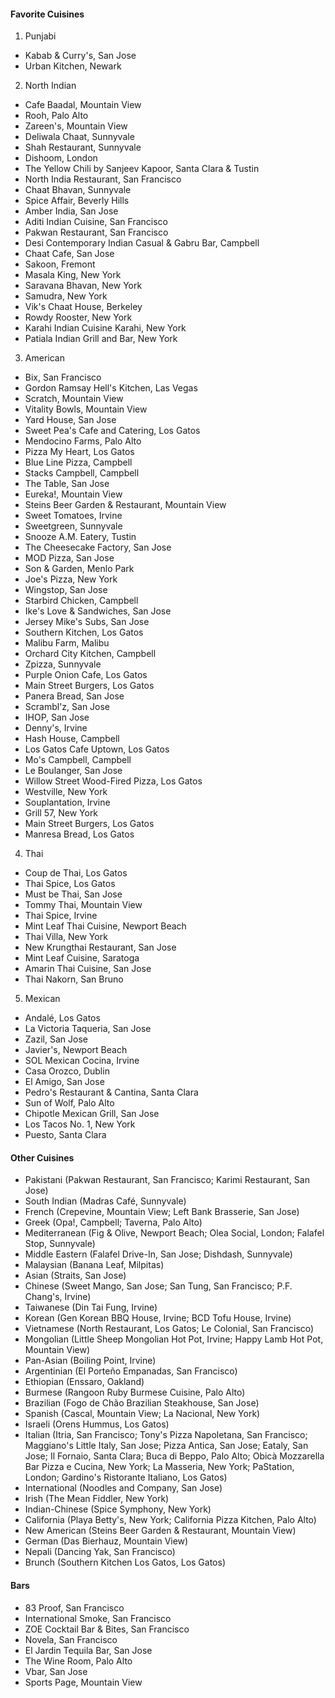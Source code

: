 #### Favorite Cuisines
1. Punjabi
* Kabab & Curry's, San Jose
* Urban Kitchen, Newark

2. North Indian
* Cafe Baadal, Mountain View
* Rooh, Palo Alto
* Zareen's, Mountain View
* Deliwala Chaat, Sunnyvale
* Shah Restaurant, Sunnyvale
* Dishoom, London
* The Yellow Chili by Sanjeev Kapoor, Santa Clara & Tustin
* North India Restaurant, San Francisco
* Chaat Bhavan, Sunnyvale
* Spice Affair, Beverly Hills
* Amber India, San Jose
* Aditi Indian Cuisine, San Francisco
* Pakwan Restaurant, San Francisco
* Desi Contemporary Indian Casual & Gabru Bar, Campbell
* Chaat Cafe, San Jose
* Sakoon, Fremont
* Masala King, New York
* Saravana Bhavan, New York
* Samudra, New York
* Vik's Chaat House, Berkeley
* Rowdy Rooster, New York
* Karahi Indian Cuisine Karahi, New York
* Patiala Indian Grill and Bar, New York

3. American
* Bix, San Francisco
* Gordon Ramsay Hell's Kitchen, Las Vegas
* Scratch, Mountain View
* Vitality Bowls, Mountain View
* Yard House, San Jose
* Sweet Pea's Cafe and Catering, Los Gatos
* Mendocino Farms, Palo Alto
* Pizza My Heart, Los Gatos
* Blue Line Pizza, Campbell
* Stacks Campbell, Campbell
* The Table, San Jose
* Eureka!, Mountain View
* Steins Beer Garden & Restaurant, Mountain View
* Sweet Tomatoes, Irvine
* Sweetgreen, Sunnyvale
* Snooze A.M. Eatery, Tustin
* The Cheesecake Factory, San Jose
* MOD Pizza, San Jose
* Son & Garden, Menlo Park
* Joe's Pizza, New York
* Wingstop, San Jose
* Starbird Chicken, Campbell
* Ike's Love & Sandwiches, San Jose
* Jersey Mike's Subs, San Jose
* Southern Kitchen, Los Gatos
* Malibu Farm, Malibu
* Orchard City Kitchen, Campbell
* Zpizza, Sunnyvale
* Purple Onion Cafe, Los Gatos
* Main Street Burgers, Los Gatos
* Panera Bread, San Jose
* Scrambl'z, San Jose
* IHOP, San Jose
* Denny's, Irvine
* Hash House, Campbell
* Los Gatos Cafe Uptown, Los Gatos
* Mo's Campbell, Campbell
* Le Boulanger, San Jose
* Willow Street Wood-Fired Pizza, Los Gatos
* Westville, New York
* Souplantation, Irvine
* Grill 57, New York
* Main Street Burgers, Los Gatos
* Manresa Bread, Los Gatos

4. Thai
* Coup de Thai, Los Gatos
* Thai Spice, Los Gatos
* Must be Thai, San Jose
* Tommy Thai, Mountain View
* Thai Spice, Irvine
* Mint Leaf Thai Cuisine, Newport Beach
* Thai Villa, New York
* New Krungthai Restaurant, San Jose
* Mint Leaf Cuisine, Saratoga
* Amarin Thai Cuisine, San Jose
* Thai Nakorn, San Bruno

5. Mexican
* Andalé, Los Gatos
* La Victoria Taqueria, San Jose
* Zazil, San Jose
* Javier's, Newport Beach
* SOL Mexican Cocina, Irvine
* Casa Orozco, Dublin
* El Amigo, San Jose
* Pedro's Restaurant & Cantina, Santa Clara
* Sun of Wolf, Palo Alto
* Chipotle Mexican Grill, San Jose
* Los Tacos No. 1, New York
* Puesto, Santa Clara

#### Other Cuisines

* Pakistani (Pakwan Restaurant, San Francisco; Karimi Restaurant, San Jose)
* South Indian (Madras Café, Sunnyvale)
* French (Crepevine, Mountain View; Left Bank Brasserie, San Jose)
* Greek (Opa!, Campbell; Taverna, Palo Alto)
* Mediterranean (Fig & Olive, Newport Beach; Olea Social, London; Falafel Stop, Sunnyvale)
* Middle Eastern (Falafel Drive-In, San Jose; Dishdash, Sunnyvale)
* Malaysian (Banana Leaf, Milpitas)
* Asian (Straits, San Jose)
* Chinese (Sweet Mango, San Jose; San Tung, San Francisco; P.F. Chang's, Irvine)
* Taiwanese (Din Tai Fung, Irvine)
* Korean (Gen Korean BBQ House, Irvine; BCD Tofu House, Irvine)
* Vietnamese (North Restaurant, Los Gatos; Le Colonial, San Francisco)
* Mongolian (Little Sheep Mongolian Hot Pot, Irvine; Happy Lamb Hot Pot, Mountain View)
* Pan-Asian (Boiling Point, Irvine)
* Argentinian (El Porteño Empanadas, San Francisco)
* Ethiopian (Enssaro, Oakland)
* Burmese (Rangoon Ruby Burmese Cuisine, Palo Alto)
* Brazilian (Fogo de Chão Brazilian Steakhouse, San Jose)
* Spanish (Cascal, Mountain View; La Nacional, New York)
* Israeli (Orens Hummus, Los Gatos)
* Italian (Itria, San Francisco; Tony's Pizza Napoletana, San Francisco; Maggiano's Little Italy, San Jose; Pizza Antica, San Jose; Eataly, San Jose; Il Fornaio, Santa Clara; Buca di Beppo, Palo Alto; Obicà Mozzarella Bar Pizza e Cucina, New York; La Masseria, New York; PaStation, London; Gardino's Ristorante Italiano, Los Gatos)
* International (Noodles and Company, San Jose)
* Irish (The Mean Fiddler, New York)
* Indian-Chinese (Spice Symphony, New York)
* California (Playa Betty's, New York; California Pizza Kitchen, Palo Alto)
* New American (Steins Beer Garden & Restaurant, Mountain View)
* German (Das Bierhauz, Mountain View)
* Nepali (Dancing Yak, San Francisco)
* Brunch (Southern Kitchen Los Gatos, Los Gatos)

#### Bars
* 83 Proof, San Francisco
* International Smoke, San Francisco
* ZOE Cocktail Bar & Bites, San Francisco
* Novela, San Francisco
* El Jardin Tequila Bar, San Jose
* The Wine Room, Palo Alto
* Vbar, San Jose
* Sports Page, Mountain View
  
